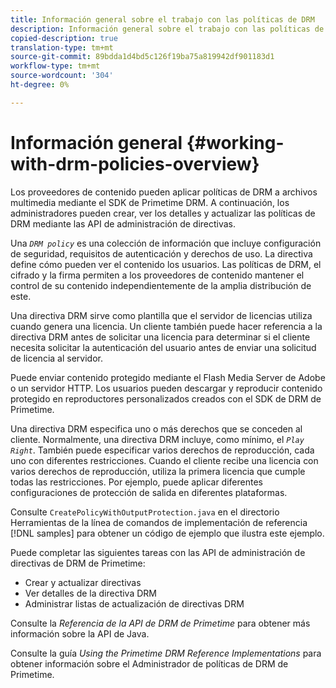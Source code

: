 ```yaml
---
title: Información general sobre el trabajo con las políticas de DRM
description: Información general sobre el trabajo con las políticas de DRM
copied-description: true
translation-type: tm+mt
source-git-commit: 89bdda1d4bd5c126f19ba75a819942df901183d1
workflow-type: tm+mt
source-wordcount: '304'
ht-degree: 0%

---
```



# Información general {#working-with-drm-policies-overview}

Los proveedores de contenido pueden aplicar políticas de DRM a archivos multimedia mediante el SDK de Primetime DRM. A continuación, los administradores pueden crear, ver los detalles y actualizar las políticas de DRM mediante las API de administración de directivas.

Una *`DRM policy`* es una colección de información que incluye configuración de seguridad, requisitos de autenticación y derechos de uso. La directiva define cómo pueden ver el contenido los usuarios. Las políticas de DRM, el cifrado y la firma permiten a los proveedores de contenido mantener el control de su contenido independientemente de la amplia distribución de este.

Una directiva DRM sirve como plantilla que el servidor de licencias utiliza cuando genera una licencia. Un cliente también puede hacer referencia a la directiva DRM antes de solicitar una licencia para determinar si el cliente necesita solicitar la autenticación del usuario antes de enviar una solicitud de licencia al servidor.

Puede enviar contenido protegido mediante el Flash Media Server de Adobe o un servidor HTTP. Los usuarios pueden descargar y reproducir contenido protegido en reproductores personalizados creados con el SDK de DRM de Primetime.

Una directiva DRM especifica uno o más derechos que se conceden al cliente. Normalmente, una directiva DRM incluye, como mínimo, el *`Play Right`*. También puede especificar varios derechos de reproducción, cada uno con diferentes restricciones. Cuando el cliente recibe una licencia con varios derechos de reproducción, utiliza la primera licencia que cumple todas las restricciones. Por ejemplo, puede aplicar diferentes configuraciones de protección de salida en diferentes plataformas.

Consulte `CreatePolicyWithOutputProtection.java` en el directorio Herramientas de la línea de comandos de implementación de referencia [!DNL samples] para obtener un código de ejemplo que ilustra este ejemplo.

Puede completar las siguientes tareas con las API de administración de directivas de DRM de Primetime:

* Crear y actualizar directivas
* Ver detalles de la directiva DRM
* Administrar listas de actualización de directivas DRM

Consulte la *Referencia de la API de DRM de Primetime* para obtener más información sobre la API de Java.

Consulte la guía *Using the Primetime DRM Reference Implementations* para obtener información sobre el Administrador de políticas de DRM de Primetime.
